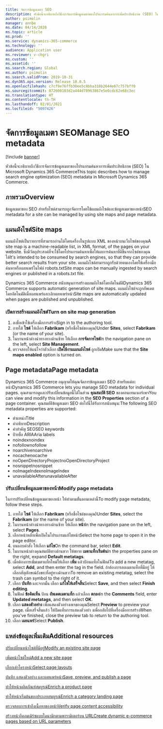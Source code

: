 ```yaml
---
title: จัดการข้อมูลเมตา SEO
description: หัวข้อนี้จะอธิบายถึงวิธีการจัดการข้อมูลเมตาของโปรแกรมค้นหาการเพิ่มประสิทธิภาพ (SEO) ใน Microsoft Dynamics 365 Commerce
author: psimolin
manager: annbe
ms.date: 04/14/2020
ms.topic: article
ms.prod: ''
ms.service: dynamics-365-commerce
ms.technology: ''
audience: Application user
ms.reviewer: v-chgri
ms.custom: ''
ms.assetid: ''
ms.search.region: Global
ms.author: psimolin
ms.search.validFrom: 2019-10-31
ms.dyn365.ops.version: Release 10.0.5
ms.openlocfilehash: c7cf9e76ffb30ee5c8bba318b2644e67c757bff0
ms.sourcegitcommit: 872600103d2a444d78963867e5e0cdc62e68c3ec
ms.translationtype: HT
ms.contentlocale: th-TH
ms.lasthandoff: 02/01/2021
ms.locfileid: "5097426"
---
```

# <a name="manage-seo-metadata"></a><span data-ttu-id="55c99-103">จัดการข้อมูลเมตา SEO</span><span class="sxs-lookup"><span data-stu-id="55c99-103">Manage SEO metadata</span></span>


[!include [banner](includes/banner.md)]

<span data-ttu-id="55c99-104">หัวข้อนี้จะอธิบายถึงวิธีการจัดการข้อมูลเมตาของโปรแกรมค้นหาการเพิ่มประสิทธิภาพ (SEO) ใน Microsoft Dynamics 365 Commerce</span><span class="sxs-lookup"><span data-stu-id="55c99-104">This topic describes how to manage search engine optimization (SEO) metadata in Microsoft Dynamics 365 Commerce.</span></span>

## <a name="overview"></a><span data-ttu-id="55c99-105">ภาพรวม</span><span class="sxs-lookup"><span data-stu-id="55c99-105">Overview</span></span>

<span data-ttu-id="55c99-106">ข้อมูลเมตาของ SEO สำหรับไซต์สามารถถูกจัดการโดยใช้แผนผังไซต์และข้อมูลเมตาของหน้า</span><span class="sxs-lookup"><span data-stu-id="55c99-106">SEO metadata for a site can be managed by using site maps and page metadata.</span></span>
    
## <a name="site-maps"></a><span data-ttu-id="55c99-107">แผนผังไซต์</span><span class="sxs-lookup"><span data-stu-id="55c99-107">Site maps</span></span>

<span data-ttu-id="55c99-108">แผนผังไซต์เป็นรายการที่สามารถอ่านได้โดยเครื่องในรูปแบบ XML ของหน้าบนเว็บไซต์ของคุณ</span><span class="sxs-lookup"><span data-stu-id="55c99-108">A site map is a machine-readable list, in XML format, of the pages on your website.</span></span> <span data-ttu-id="55c99-109">ซึ่งมีวัตถุประสงค์ที่จะใช้โดยโปรแกรมค้นหาเพื่อให้ผลการค้นหาที่ดีขึ้นจากไซต์ของคุณได้</span><span class="sxs-lookup"><span data-stu-id="55c99-109">It's intended to be consumed by search engines, so that they can provide better search results from your site.</span></span> <span data-ttu-id="55c99-110">แผนผังไซต์สามารถถูกรับด้วยตนเองโดยใช้เครื่องมือค้นหาหรือเผยแพร่ในไฟล์ robots.txt</span><span class="sxs-lookup"><span data-stu-id="55c99-110">Site maps can be manually ingested by search engines or published in a robots.txt file.</span></span>

<span data-ttu-id="55c99-111">Dynamics 365 Commerce สนับสนุนการสร้างแผนผังไซต์โดยอัตโนมัติ</span><span class="sxs-lookup"><span data-stu-id="55c99-111">Dynamics 365 Commerce supports automatic generation of site maps.</span></span> <span data-ttu-id="55c99-112">แผนผังไซต์จะถูกอัพเดตโดยอัตโนมัติเมื่อเผยแพร่และเลิกเผยแพร่หน้า</span><span class="sxs-lookup"><span data-stu-id="55c99-112">Site maps are automatically updated when pages are published and unpublished.</span></span>

### <a name="turn-on-site-map-generation"></a><span data-ttu-id="55c99-113">เปิดการสร้างแผนผังไซต์</span><span class="sxs-lookup"><span data-stu-id="55c99-113">Turn on site map generation</span></span>

1. <span data-ttu-id="55c99-114">ลงชื่อเข้าใช้เครื่องมือการสร้าง</span><span class="sxs-lookup"><span data-stu-id="55c99-114">Sign in to the authoring tool.</span></span>
1. <span data-ttu-id="55c99-115">ภายใต้ **ไซต์** ให้เลือก **Fabrikam** (หรือชื่อไซต์ของคุณ)</span><span class="sxs-lookup"><span data-stu-id="55c99-115">Under **Sites**, select **Fabrikam** (or the name of your site).</span></span>
1. <span data-ttu-id="55c99-116">ในบานหน้าต่างนำทางทางด้านซ้าย ให้เลือก **การจัดการไซต์**</span><span class="sxs-lookup"><span data-stu-id="55c99-116">In the navigation pane on the left, select **Site Management**.</span></span>
1. <span data-ttu-id="55c99-117">ตรวจสอบให้แน่ใจว่าตัวเลือก **เปิดใช้งานแผนผังไซต์** ถูกเปิด</span><span class="sxs-lookup"><span data-stu-id="55c99-117">Make sure that the **Site maps enabled** option is turned on.</span></span>

## <a name="page-metadata"></a><span data-ttu-id="55c99-118">Page metadata</span><span class="sxs-lookup"><span data-stu-id="55c99-118">Page metadata</span></span>

<span data-ttu-id="55c99-119">Dynamics 365 Commerce อนุญาตให้คุณจัดการข้อมูลเมตา SEO สำหรับแต่ละหน้า</span><span class="sxs-lookup"><span data-stu-id="55c99-119">Dynamics 365 Commerce lets you manage SEO metadata for individual pages.</span></span> <span data-ttu-id="55c99-120">คุณสามารถดูและปรับเปลี่ยนข้อมูลนี้ได้ในส่วน **คุณสมบัติ SEO** ของคอนเทนเนอร์เพจ</span><span class="sxs-lookup"><span data-stu-id="55c99-120">You can view and modify this information in the **SEO Properties** section of a page container.</span></span> <span data-ttu-id="55c99-121">คุณสมบัติข้อมูลเมตา SEO ต่อไปนี้ได้รับการสนับสนุน:</span><span class="sxs-lookup"><span data-stu-id="55c99-121">The following SEO metadata properties are supported:</span></span>

- <span data-ttu-id="55c99-122">ตำแหน่ง</span><span class="sxs-lookup"><span data-stu-id="55c99-122">Title</span></span>
- <span data-ttu-id="55c99-123">คำอธิบาย</span><span class="sxs-lookup"><span data-stu-id="55c99-123">Description</span></span>
- <span data-ttu-id="55c99-124">คำสำคัญ SEO</span><span class="sxs-lookup"><span data-stu-id="55c99-124">SEO keywords</span></span>
- <span data-ttu-id="55c99-125">ป้ายชื่อ ARIA</span><span class="sxs-lookup"><span data-stu-id="55c99-125">Aria labels</span></span>
- <span data-ttu-id="55c99-126">noindex</span><span class="sxs-lookup"><span data-stu-id="55c99-126">noindex</span></span>
- <span data-ttu-id="55c99-127">nofollow</span><span class="sxs-lookup"><span data-stu-id="55c99-127">nofollow</span></span>
- <span data-ttu-id="55c99-128">noarchive</span><span class="sxs-lookup"><span data-stu-id="55c99-128">noarchive</span></span>
- <span data-ttu-id="55c99-129">nocache</span><span class="sxs-lookup"><span data-stu-id="55c99-129">nocache</span></span>
- <span data-ttu-id="55c99-130">noOpenDirectoryProject</span><span class="sxs-lookup"><span data-stu-id="55c99-130">noOpenDirectoryProject</span></span>
- <span data-ttu-id="55c99-131">nosnippet</span><span class="sxs-lookup"><span data-stu-id="55c99-131">nosnippet</span></span>
- <span data-ttu-id="55c99-132">noImageIndex</span><span class="sxs-lookup"><span data-stu-id="55c99-132">noImageIndex</span></span>
- <span data-ttu-id="55c99-133">unavailableAfter</span><span class="sxs-lookup"><span data-stu-id="55c99-133">unavailableAfter</span></span>

### <a name="modify-page-metadata"></a><span data-ttu-id="55c99-134">ปรับเปลี่ยนข้อมูลเมตาของหน้า</span><span class="sxs-lookup"><span data-stu-id="55c99-134">Modify page metadata</span></span>

<span data-ttu-id="55c99-135">ในการปรับเปลี่ยนข้อมูลเมตาของหน้า ให้ทำตามขั้นตอนเหล่านี้</span><span class="sxs-lookup"><span data-stu-id="55c99-135">To modify page metadata, follow these steps.</span></span>

1. <span data-ttu-id="55c99-136">ภายใต้ **ไซต์** ให้เลือก **Fabrikam** (หรือชื่อไซต์ของคุณ)</span><span class="sxs-lookup"><span data-stu-id="55c99-136">Under **Sites**, select the **Fabrikam** (or the name of your site).</span></span>
1. <span data-ttu-id="55c99-137">ในบานหน้าต่างนำทางทางด้านซ้าย ให้เลือก **หน้า**</span><span class="sxs-lookup"><span data-stu-id="55c99-137">In the navigation pane on the left, select **Pages**.</span></span>
1. <span data-ttu-id="55c99-138">เลือกหน้าหลักเพื่อเปิดในโปรแกรมแก้ไขหน้า</span><span class="sxs-lookup"><span data-stu-id="55c99-138">Select the home page to open it in the page editor.</span></span>
1. <span data-ttu-id="55c99-139">บนแถบคำสั่ง ให้เลือก **แก้ไข**</span><span class="sxs-lookup"><span data-stu-id="55c99-139">On the command bar, select **Edit**.</span></span>
1. <span data-ttu-id="55c99-140">ในบานหน้าต่างคุณสมบัติทางด้านขวา ให้ขยาย **เมตาแท็กเริ่มต้น**</span><span class="sxs-lookup"><span data-stu-id="55c99-140">In the properties pane on the right, expand **Default metatags**.</span></span>
1. <span data-ttu-id="55c99-141">เมื่อต้องการเพิ่มเมตาแท็กใหม่ให้เลือก **เพิ่ม** แล้วป้อนแท็กในฟิลด์</span><span class="sxs-lookup"><span data-stu-id="55c99-141">To add a new metatag, select **Add**, and then enter the tag in the field.</span></span> <span data-ttu-id="55c99-142">ถ้าต้องการลบเมตาแท็กที่มีอยู่ ให้เลือกสัญลักษณ์ถังขยะที่อยู่ทางด้านขวา</span><span class="sxs-lookup"><span data-stu-id="55c99-142">To remove an existing metatag, select the trash can symbol to the right of it.</span></span>
1. <span data-ttu-id="55c99-143">เลือก **บันทึก** และจากนั้น เลือก **แก้ไขให้เสร็จสิ้น**</span><span class="sxs-lookup"><span data-stu-id="55c99-143">Select **Save**, and then select **Finish editing**.</span></span>
1. <span data-ttu-id="55c99-144">ในฟิลด์ **ข้อคิดเห็น** ป้อน **อัพเดตเมตาแท็ก** แล้วเลือก **ตกลง**</span><span class="sxs-lookup"><span data-stu-id="55c99-144">In the **Comments** field, enter **Updated metatags**, and then select **OK**.</span></span>
1. <span data-ttu-id="55c99-145">เลือก **แสดงตัวอย่าง** เพื่อแสดงตัวอย่างเพจของคุณ</span><span class="sxs-lookup"><span data-stu-id="55c99-145">Select **Preview** to preview your page.</span></span> <span data-ttu-id="55c99-146">เมื่อเสร็จสิ้นแล้ว ให้ปิดแท็บการแสดงตัวอย่า งเพื่อกลับไปที่เครื่องมือการสร้าง</span><span class="sxs-lookup"><span data-stu-id="55c99-146">When you've finished, close the preview tab to return to the authoring tool.</span></span>
1. <span data-ttu-id="55c99-147">เลือก **เผยแพร่**</span><span class="sxs-lookup"><span data-stu-id="55c99-147">Select **Publish**.</span></span>

## <a name="additional-resources"></a><span data-ttu-id="55c99-148">แหล่งข้อมูลเพิ่มเติม</span><span class="sxs-lookup"><span data-stu-id="55c99-148">Additional resources</span></span>

[<span data-ttu-id="55c99-149">ปรับเปลี่ยนหน้าไซต์ที่มีอยู่</span><span class="sxs-lookup"><span data-stu-id="55c99-149">Modify an existing site page</span></span>](modify-existing-page.md)

[<span data-ttu-id="55c99-150">เพิ่มหน้าไซต์ใหม่</span><span class="sxs-lookup"><span data-stu-id="55c99-150">Add a new site page</span></span>](add-new-page.md)

[<span data-ttu-id="55c99-151">เลือกเค้าโครงหน้า</span><span class="sxs-lookup"><span data-stu-id="55c99-151">Select page layouts</span></span>](select-page-layouts.md)

[<span data-ttu-id="55c99-152">บันทึก แสดงตัวอย่าง และเผยแพร่หน้า</span><span class="sxs-lookup"><span data-stu-id="55c99-152">Save, preview, and publish a page</span></span>](save-preview-publish-page.md)

[<span data-ttu-id="55c99-153">ทำให้หน้าผลิตภัณฑ์สมบูรณ์</span><span class="sxs-lookup"><span data-stu-id="55c99-153">Enrich a product page</span></span>](enrich-product-page.md)

[<span data-ttu-id="55c99-154">ทำให้หน้าเริ่มต้นของประเภทสมบูรณ์</span><span class="sxs-lookup"><span data-stu-id="55c99-154">Enrich a category landing page</span></span>](enrich-category-page.md)

[<span data-ttu-id="55c99-155">ตรวจสอบการเข้าถึงเนื้อหาของหน้า</span><span class="sxs-lookup"><span data-stu-id="55c99-155">Verify page content accessibility</span></span>](verify-accessibility.md)

[<span data-ttu-id="55c99-156">สร้างหน้าอีคอมเมิร์ซแบบไดนามิกตามพารามิเตอร์บน URL</span><span class="sxs-lookup"><span data-stu-id="55c99-156">Create dynamic e-commerce pages based on URL parameters</span></span>](create-dynamic-pages.md)
